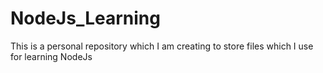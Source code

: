 # NodeJs_Learning
This is a personal repository which I am creating to store files which I use for learning NodeJs
